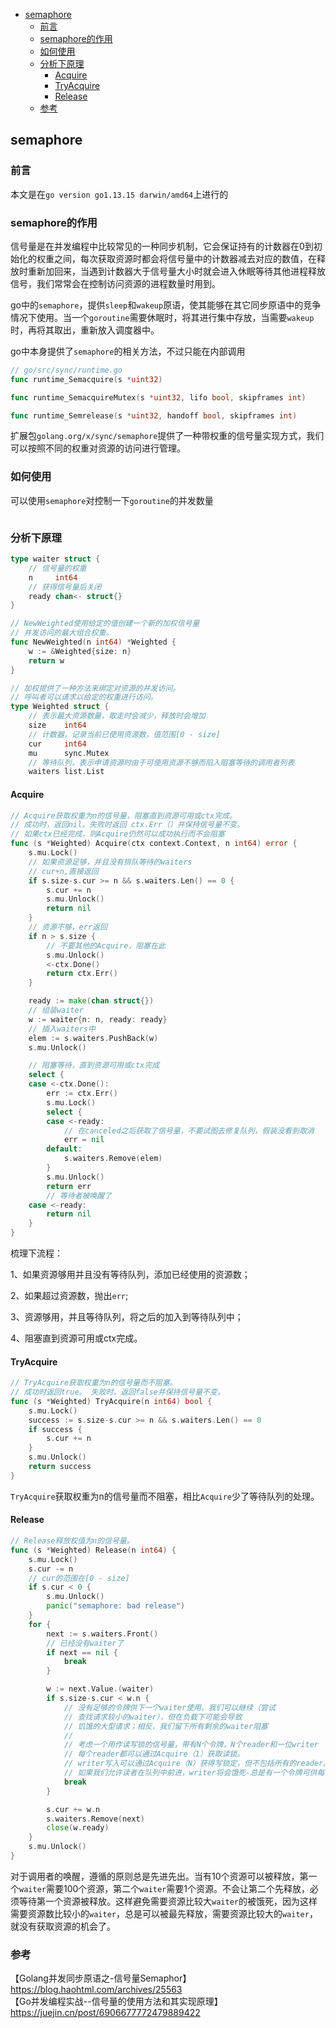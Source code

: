 <!-- START doctoc generated TOC please keep comment here to allow auto update -->
<!-- DON'T EDIT THIS SECTION, INSTEAD RE-RUN doctoc TO UPDATE -->


- [semaphore](#semaphore)
  - [前言](#%E5%89%8D%E8%A8%80)
  - [semaphore的作用](#semaphore%E7%9A%84%E4%BD%9C%E7%94%A8)
  - [如何使用](#%E5%A6%82%E4%BD%95%E4%BD%BF%E7%94%A8)
  - [分析下原理](#%E5%88%86%E6%9E%90%E4%B8%8B%E5%8E%9F%E7%90%86)
    - [Acquire](#acquire)
    - [TryAcquire](#tryacquire)
    - [Release](#release)
  - [参考](#%E5%8F%82%E8%80%83)

<!-- END doctoc generated TOC please keep comment here to allow auto update -->

## semaphore

### 前言

本文是在`go version go1.13.15 darwin/amd64`上进行的  

### semaphore的作用

信号量是在并发编程中比较常见的一种同步机制，它会保证持有的计数器在0到初始化的权重之间，每次获取资源时都会将信号量中的计数器减去对应的数值，在释放时重新加回来，当遇到计数器大于信号量大小时就会进入休眠等待其他进程释放信号，我们常常会在控制访问资源的进程数量时用到。  

go中的`semaphore`，提供`sleep`和`wakeup`原语，使其能够在其它同步原语中的竞争情况下使用。当一个`goroutine`需要休眠时，将其进行集中存放，当需要`wakeup`时，再将其取出，重新放入调度器中。   

go中本身提供了`semaphore`的相关方法，不过只能在内部调用  

```go
// go/src/sync/runtime.go
func runtime_Semacquire(s *uint32)

func runtime_SemacquireMutex(s *uint32, lifo bool, skipframes int)

func runtime_Semrelease(s *uint32, handoff bool, skipframes int)
```

扩展包`golang.org/x/sync/semaphore`提供了一种带权重的信号量实现方式，我们可以按照不同的权重对资源的访问进行管理。   

### 如何使用

可以使用`semaphore`对控制一下`goroutine`的并发数量  

```go

```

### 分析下原理

```go
type waiter struct {
	// 信号量的权重
	n     int64
	// 获得信号量后关闭
	ready chan<- struct{}
}

// NewWeighted使用给定的值创建一个新的加权信号量
// 并发访问的最大组合权重。
func NewWeighted(n int64) *Weighted {
	w := &Weighted{size: n}
	return w
}

// 加权提供了一种方法来绑定对资源的并发访问。
// 呼叫者可以请求以给定的权重进行访问。
type Weighted struct {
	// 表示最大资源数量，取走时会减少，释放时会增加
	size    int64
	// 计数器，记录当前已使用资源数，值范围[0 - size]
	cur     int64
	mu      sync.Mutex
	// 等待队列，表示申请资源时由于可使用资源不够而陷入阻塞等待的调用者列表
	waiters list.List
```

#### Acquire

```go
// Acquire获取权重为n的信号量，阻塞直到资源可用或ctx完成。
// 成功时，返回nil。失败时返回 ctx.Err（）并保持信号量不变。
// 如果ctx已经完成，则Acquire仍然可以成功执行而不会阻塞
func (s *Weighted) Acquire(ctx context.Context, n int64) error {
	s.mu.Lock()
	// 如果资源足够，并且没有排队等待的waiters
	// cur+n,直接返回
	if s.size-s.cur >= n && s.waiters.Len() == 0 {
		s.cur += n
		s.mu.Unlock()
		return nil
	}
	// 资源不够，err返回
	if n > s.size {
		// 不要其他的Acquire，阻塞在此
		s.mu.Unlock()
		<-ctx.Done()
		return ctx.Err()
	}

	ready := make(chan struct{})
	// 组装waiter
	w := waiter{n: n, ready: ready}
	// 插入waiters中
	elem := s.waiters.PushBack(w)
	s.mu.Unlock()

	// 阻塞等待，直到资源可用或ctx完成
	select {
	case <-ctx.Done():
		err := ctx.Err()
		s.mu.Lock()
		select {
		case <-ready:
			// 在canceled之后获取了信号量，不要试图去修复队列，假装没看到取消
			err = nil
		default:
			s.waiters.Remove(elem)
		}
		s.mu.Unlock()
		return err
		// 等待者被唤醒了
	case <-ready:
		return nil
	}
}
```

梳理下流程：  

1、如果资源够用并且没有等待队列，添加已经使用的资源数；  

2、如果超过资源数，抛出`err`;   

3、资源够用，并且等待队列，将之后的加入到等待队列中；  

4、阻塞直到资源可用或ctx完成。  

#### TryAcquire

```go
// TryAcquire获取权重为n的信号量而不阻塞。
// 成功时返回true。 失败时，返回false并保持信号量不变。
func (s *Weighted) TryAcquire(n int64) bool {
	s.mu.Lock()
	success := s.size-s.cur >= n && s.waiters.Len() == 0
	if success {
		s.cur += n
	}
	s.mu.Unlock()
	return success
}
```

`TryAcquire`获取权重为n的信号量而不阻塞，相比`Acquire`少了等待队列的处理。  

#### Release

```go
// Release释放权值为n的信号量。
func (s *Weighted) Release(n int64) {
	s.mu.Lock()
	s.cur -= n
	// cur的范围在[0 - size]
	if s.cur < 0 {
		s.mu.Unlock()
		panic("semaphore: bad release")
	}
	for {
		next := s.waiters.Front()
		// 已经没有waiter了
		if next == nil {
			break
		}

		w := next.Value.(waiter)
		if s.size-s.cur < w.n {
			// 没有足够的令牌供下一个waiter使用。我们可以继续（尝试
			// 查找请求较小的waiter），但在负载下可能会导致
			// 饥饿的大型请求；相反，我们留下所有剩余的waiter阻塞
			//
			// 考虑一个用作读写锁的信号量，带有N个令牌，N个reader和一位writer
			// 每个reader都可以通过Acquire（1）获取读锁。
			// writer写入可以通过Acquire（N）获得写锁定，但不包括所有的reader。
			// 如果我们允许读者在队列中前进，writer将会饿死-总是有一个令牌可供每个读者。
			break
		}

		s.cur += w.n
		s.waiters.Remove(next)
		close(w.ready)
	}
	s.mu.Unlock()
}
```

对于调用者的唤醒，遵循的原则总是先进先出。当有10个资源可以被释放，第一个`waiter`需要100个资源，第二个`waiter`需要1个资源。不会让第二个先释放，必须等待第一个资源被释放。这样避免需要资源比较大`waiter`的被饿死，因为这样需要资源数比较小的`waiter`，总是可以被最先释放，需要资源比较大的`waiter`，就没有获取资源的机会了。  

### 参考

【Golang并发同步原语之-信号量Semaphor】https://blog.haohtml.com/archives/25563    
【Go并发编程实战--信号量的使用方法和其实现原理】https://juejin.cn/post/6906677772479889422  



